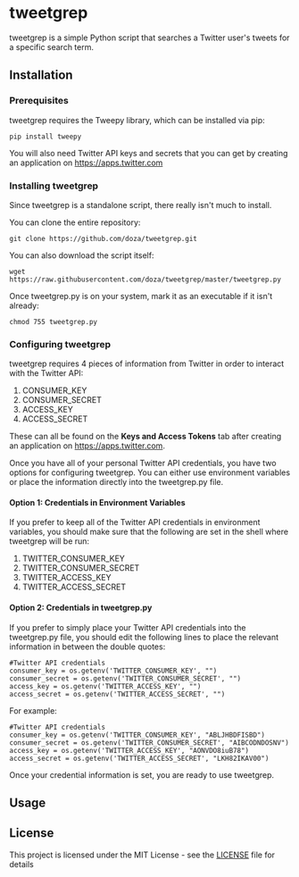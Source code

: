 # tweetgrep

tweetgrep is a simple Python script that searches a Twitter user's tweets for a specific search term.

## Installation

### Prerequisites

tweetgrep requires the Tweepy library, which can be installed via pip:

```
pip install tweepy
```

You will also need Twitter API keys and secrets that you can get by creating an application on https://apps.twitter.com 

### Installing tweetgrep

Since tweetgrep is a standalone script, there really isn't much to install.

You can clone the entire repository:

```
git clone https://github.com/doza/tweetgrep.git
```

You can also download the script itself:

```
wget https://raw.githubusercontent.com/doza/tweetgrep/master/tweetgrep.py
```

Once tweetgrep.py is on your system, mark it as an executable if it isn't already:

```
chmod 755 tweetgrep.py
```

### Configuring tweetgrep

tweetgrep requires 4 pieces of information from Twitter in order to interact with the Twitter API:

1. CONSUMER_KEY
2. CONSUMER_SECRET
3. ACCESS_KEY
4. ACCESS_SECRET

These can all be found on the **Keys and Access Tokens** tab after creating an application on https://apps.twitter.com.

Once you have all of your personal Twitter API credentials, you have two options for configuring tweetgrep.  You can either use environment variables or place the information directly into the tweetgrep.py file.

#### Option 1: Credentials in Environment Variables

If you prefer to keep all of the Twitter API credentials in environment variables, you should make sure that the following are set in the shell where tweetgrep will be run:

1. TWITTER_CONSUMER_KEY
2. TWITTER_CONSUMER_SECRET
3. TWITTER_ACCESS_KEY
4. TWITTER_ACCESS_SECRET

#### Option 2: Credentials in tweetgrep.py

If you prefer to simply place your Twitter API credentials into the tweetgrep.py file, you should edit the following lines to place the relevant information in between the double quotes:

```
#Twitter API credentials
consumer_key = os.getenv('TWITTER_CONSUMER_KEY', "")
consumer_secret = os.getenv('TWITTER_CONSUMER_SECRET', "")
access_key = os.getenv('TWITTER_ACCESS_KEY', "")
access_secret = os.getenv('TWITTER_ACCESS_SECRET', "")
```

For example:

```
#Twitter API credentials
consumer_key = os.getenv('TWITTER_CONSUMER_KEY', "ABLJHBDFISBD")
consumer_secret = os.getenv('TWITTER_CONSUMER_SECRET', "AIBCODNDOSNV")
access_key = os.getenv('TWITTER_ACCESS_KEY', "AONVDO8iuB78")
access_secret = os.getenv('TWITTER_ACCESS_SECRET', "LKH82IKAV00")
```

Once your credential information is set, you are ready to use tweetgrep.

## Usage



## License

This project is licensed under the MIT License - see the [LICENSE](LICENSE) file for details
